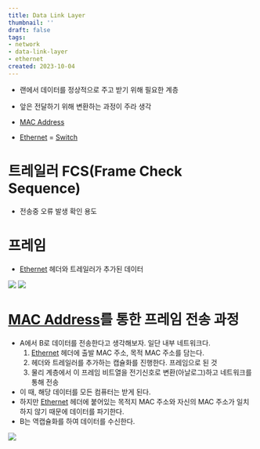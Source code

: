 ```yaml
---
title: Data Link Layer
thumbnail: ''
draft: false
tags:
- network
- data-link-layer
- ethernet
created: 2023-10-04
---
```


* 랜에서 데이터를 정상적으로 주고 받기 위해 필요한 계층

* 앞은 전달하기 위해 변환하는 과정이 주라 생각

* [MAC Address](MAC%20Address.md) 

* [Ethernet](Ethernet.md)
  = [Switch](Switch.md)

# 트레일러 FCS(Frame Check Sequence)

* 전송중 오류 발생 확인 용도

# 프레임

* [Ethernet](Ethernet.md) 헤더와 트레일러가 추가된 데이터

![](Pasted%20image%2020231004133149.png)
![](Pasted%20image%2020231004133155.png)

# [MAC Address](MAC%20Address.md)를 통한 프레임 전송 과정

* A에서 B로 데이터를 전송한다고 생각해보자. 일단 내부 네트워크다.
  1. [Ethernet](Ethernet.md) 헤더에 출발 MAC 주소, 목적 MAC 주소를 담는다.
  2. 헤더와 트레일러를 추가하는 캡슐화를 진행한다. 프레임으로 된 것
  3. 물리 계층에서 이 프레임 비트열을 전기신호로 변환(아날로그)하고 네트워크를 통해 전송
* 이 때, 해당 데이터를 모든 컴퓨터는 받게 된다.
* 하지만 [Ethernet](Ethernet.md) 헤더에 붙어있는 목적지 MAC 주소와 자신의 MAC 주소가 일치하지 않기 때문에 데이터를 파기한다.
* B는 역캡슐화를 하여 데이터를 수신한다.

![](Pasted%20image%2020231004133208.png)
